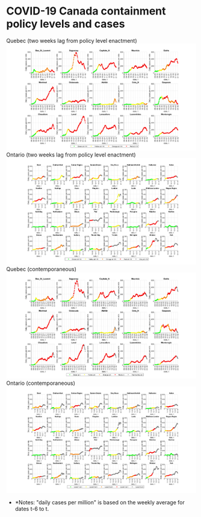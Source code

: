 # COVID-19 Canada containment policy levels and cases
Quebec (two weeks lag from policy level enactment)
![Quebec](QC_1b.png?view=raw)
Ontario (two weeks lag from policy level enactment)
![Ontario](ON_1b.png?view=raw)
Quebec (contemporaneous)
![Quebec](QC_1.png?view=raw)
Ontario (contemporaneous)
![Ontario](ON_1.png?view=raw)
* *Notes: "daily cases per million" is based on the weekly average for dates t-6 to t.
